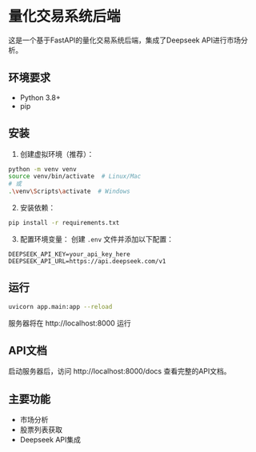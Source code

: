 # 量化交易系统后端

这是一个基于FastAPI的量化交易系统后端，集成了Deepseek API进行市场分析。

## 环境要求

- Python 3.8+
- pip

## 安装

1. 创建虚拟环境（推荐）：
```bash
python -m venv venv
source venv/bin/activate  # Linux/Mac
# 或
.\venv\Scripts\activate  # Windows
```

2. 安装依赖：
```bash
pip install -r requirements.txt
```

3. 配置环境变量：
创建 `.env` 文件并添加以下配置：
```
DEEPSEEK_API_KEY=your_api_key_here
DEEPSEEK_API_URL=https://api.deepseek.com/v1
```

## 运行

```bash
uvicorn app.main:app --reload
```

服务器将在 http://localhost:8000 运行

## API文档

启动服务器后，访问 http://localhost:8000/docs 查看完整的API文档。

## 主要功能

- 市场分析
- 股票列表获取
- Deepseek API集成

